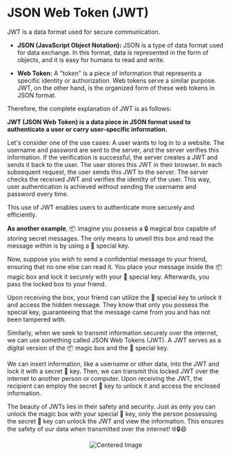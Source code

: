 # JSON Web Token (JWT)

JWT is a data format used for secure communication.

- **JSON (JavaScript Object Notation):** JSON is a type of data format used for data exchange. In this format, data is represented in the form of objects, and it is easy for humans to read and write.

- **Web Token:** A "token" is a piece of information that represents a specific identity or authorization. Web tokens serve a similar purpose. JWT, on the other hand, is the organized form of these web tokens in JSON format.

Therefore, the complete explanation of JWT is as follows:

**JWT (JSON Web Token) is a data piece in JSON format used to authenticate a user or carry user-specific information.**

Let's consider one of the use cases: A user wants to log in to a website. The username and password are sent to the server, and the server verifies this information. If the verification is successful, the server creates a JWT and sends it back to the user. The user stores this JWT in their browser. In each subsequent request, the user sends this JWT to the server. The server checks the received JWT and verifies the identity of the user. This way, user authentication is achieved without sending the username and password every time.

This use of JWT enables users to authenticate more securely and efficiently.

**As another example**, 📦 imagine you possess a 🔒 magical box capable of storing secret messages. The only means to unveil this box and read the message within is by using a 🔑 special key.

Now, suppose you wish to send a confidential message to your friend, ensuring that no one else can read it. You place your message inside the 📦 magic box and lock it securely with your 🔑 special key. Afterwards, you pass the locked box to your friend.

Upon receiving the box, your friend can utilize the 🔑 special key to unlock it and access the hidden message. They know that only you possess the special key, guaranteeing that the message came from you and has not been tampered with.

Similarly, when we seek to transmit information securely over the internet, we can use something called JSON Web Tokens (JWT). A JWT serves as a digital version of the 📦 magic box and the 🔑 special key.

We can insert information, like a username or other data, into the JWT and lock it with a secret 🔑 key. Then, we can transmit this locked JWT over the internet to another person or computer. Upon receiving the JWT, the recipient can employ the secret 🔑 key to unlock it and access the enclosed information.

The beauty of JWTs lies in their safety and security. Just as only you can unlock the magic box with your special 🔑 key, only the person possessing the secret 🔑 key can unlock the JWT and view the information. This ensures the safety of our data when transmitted over the internet! 🌐🔒😄

<div style="text-align: center;">
  <img src="https://pbs.twimg.com/media/F1OersHWwAEVioa?format=jpg&name=medium" alt="Centered Image">
</div>
